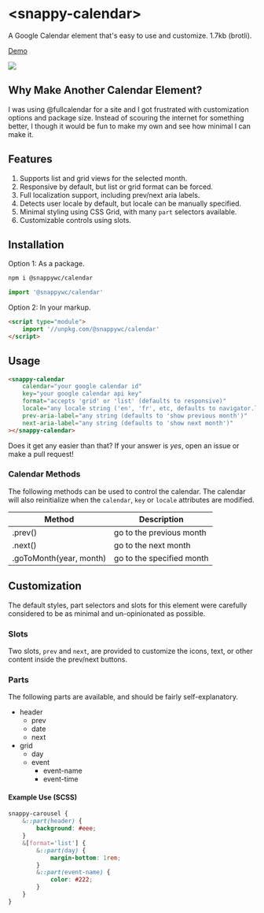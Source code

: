 # &lt;snappy-calendar&gt;

A Google Calendar element that's easy to use and customize. 1.7kb (brotli).

[Demo](https://codepen.io/kaina/pen/MWQmPQX?editors=0010)

![](https://github.com/kaina-agency/snappy/blob/main/screenshots/snappy-calendar.png?raw=true)

## Why Make Another Calendar Element?

I was using @fullcalendar for a site and I got frustrated with customization options and package size. Instead of scouring the internet for something better, I though it would be fun to make my own and see how minimal I can make it.

## Features

1. Supports list and grid views for the selected month.
2. Responsive by default, but list or grid format can be forced.
3. Full localization support, including prev/next aria labels.
4. Detects user locale by default, but locale can be manually specified.
5. Minimal styling using CSS Grid, with many `part` selectors available.
6. Customizable controls using slots.

## Installation

Option 1: As a package.

```sh
npm i @snappywc/calendar
```

```js
import '@snappywc/calendar'
```

Option 2: In your markup.

```html
<script type="module">
	import '//unpkg.com/@snappywc/calendar'
</script>
```

## Usage

```html
<snappy-calendar
	calendar="your google calendar id"
	key="your google calendar api key"
	format="accepts 'grid' or 'list' (defaults to responsive)"
	locale="any locale string ('en', 'fr', etc, defaults to navigator.language)"
	prev-aria-label="any string (defaults to 'show previous month')"
	next-aria-label="any string (defaults to 'show next month')"
></snappy-calendar>
```

Does it get any easier than that? If your answer is _yes_, open an issue or make a pull request!

### Calendar Methods

The following methods can be used to control the calendar. The calendar will also reinitialize when the `calendar`, `key` or `locale` attributes are modified.

| Method                  | Description               |
| ----------------------- | ------------------------- |
| .prev()                 | go to the previous month  |
| .next()                 | go to the next month      |
| .goToMonth(year, month) | go to the specified month |

## Customization

The default styles, part selectors and slots for this element were carefully considered to be as minimal and un-opinionated as possible.

### Slots

Two slots, `prev` and `next`, are provided to customize the icons, text, or other content inside the prev/next buttons.

### Parts

The following parts are available, and should be fairly self-explanatory.

- header
  - prev
  - date
  - next
- grid
  - day
  - event
    - event-name
    - event-time

#### Example Use (SCSS)

```scss
snappy-carousel {
	&::part(header) {
		background: #eee;
	}
	&[format='list'] {
		&::part(day) {
			margin-bottom: 1rem;
		}
		&::part(event-name) {
			color: #222;
		}
	}
}
```
